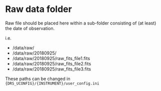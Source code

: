 # Raw data folder

Raw file should be placed here within a sub-folder consisting of (at least) the date of observation.

i.e. 

- /data/raw/
- /data/raw/20180925/
- /data/raw/20180925/raw_fits_file1.fits
- /data/raw/20180925/raw_fits_file2.fits
- /data/raw/20180925/raw_fits_file3.fits


These paths can be changed in ```{DRS_UCONFIG}/{INSTRUMENT}/user_config.ini```